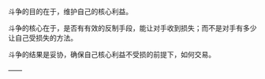 斗争的目的在于，维护自己的核心利益。

斗争的核心在于，是否有有效的反制手段，能让对手收到损失；而不是对手有多少让自己受损失的方法。

斗争的结果是妥协，确保自己核心利益不受损的前提下，如何交易。

——

